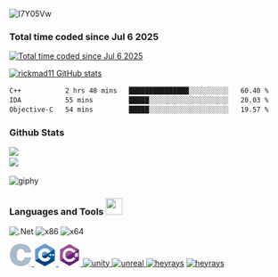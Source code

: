 ![I7Y05Vw](https://github.com/rickmad11/rickmad11/assets/118388835/29d91d24-a9b9-44cc-aee2-f49f8e16172e)

### Total time coded since Jul 6 2025
<a href="https://wakatime.com/@0781623f-44d5-4058-ba2b-c1890c8bc90e"><img src="https://wakatime.com/badge/user/0781623f-44d5-4058-ba2b-c1890c8bc90e.svg" alt="Total time coded since Jul 6 2025"/></a>

[![rickmad11 GitHub stats](https://github-readme-stats.vercel.app/api/wakatime?username=@0781623f-44d5-4058-ba2b-c1890c8bc90e&langs_count=8&theme=dark)](https://wakatime.com/@0781623f-44d5-4058-ba2b-c1890c8bc90e)

<!--START_SECTION:waka-->

```txt
C++           2 hrs 48 mins   ███████████████░░░░░░░░░░   60.40 %
IDA           55 mins         █████░░░░░░░░░░░░░░░░░░░░   20.03 %
Objective-C   54 mins         █████░░░░░░░░░░░░░░░░░░░░   19.57 %
```

<!--END_SECTION:waka-->

### Github Stats
![](https://github-readme-stats.vercel.app/api?username=rickmad11&theme=dark&hide_border=false&include_all_commits=false&count_private=true)<br/>
![](https://github-readme-stats.vercel.app/api/top-langs/?username=rickmad11&theme=dark&hide_border=false&include_all_commits=false&count_private=true&layout=compact)

![giphy](https://github.com/rickmad11/rickmad11/assets/118388835/6e9c5077-7b39-407a-bd2b-fcf4ed67c1ec) 


### Languages and Tools <img src="https://github.com/user-attachments/assets/0095f409-d651-4142-9f18-8e14a03991c6" height="30" width="30" /> 
![.Net](https://img.shields.io/badge/.NET-5C2D91?style=for-the-badge&logo=.net&logoColor=white) ![x86](https://img.shields.io/badge/Assembly%20x86-6d12b3?style=for-the-badge&logo=amd&logoColor=white) ![x64](https://img.shields.io/badge/Assembly%20x64-6d12b3?style=for-the-badge&logo=amd&logoColor=white)

<p align="left"> <a href="https://www.cprogramming.com/" target="_blank" rel="noreferrer"> <img src="https://raw.githubusercontent.com/devicons/devicon/master/icons/c/c-original.svg" alt="c" width="40" height="40"/> </a> <a href="https://cppreference.com/" target="_blank" rel="noreferrer"> <img src="https://raw.githubusercontent.com/devicons/devicon/master/icons/cplusplus/cplusplus-original.svg" alt="cplusplus" width="40" height="40"/> </a> <a href="https://learn.microsoft.com/en-us/dotnet/csharp/tour-of-csharp/" target="_blank" rel="noreferrer"> <img src="https://raw.githubusercontent.com/devicons/devicon/master/icons/csharp/csharp-original.svg" alt="csharp" width="40" height="40"/> </a> <a href="https://unity.com/" target="_blank" rel="noreferrer"> <img src="https://www.vectorlogo.zone/logos/unity3d/unity3d-icon.svg" alt="unity" width="40" height="40"/> </a> <a href="https://unrealengine.com/" target="_blank" rel="noreferrer"> <img src="https://raw.githubusercontent.com/kenangundogan/fontisto/036b7eca71aab1bef8e6a0518f7329f13ed62f6b/icons/svg/brand/unreal-engine.svg" alt="unreal" width="40" height="40"/>
<a href="https://hex-rays.com/ida-pro" target="_blank" rel="noreferrer"> <img src="https://github.com/user-attachments/assets/f30adbfa-4cb0-4556-896f-13190a25b7b1" alt="heyrays" width="40" height="40"/></a> 
<a href="https://x64dbg.com/" target="_blank" rel="noreferrer"> <img src="https://github.com/user-attachments/assets/02dd2069-9c57-41b0-8fab-c4f619e3f595" alt="heyrays" width="40" height="40"/></a> </p>

